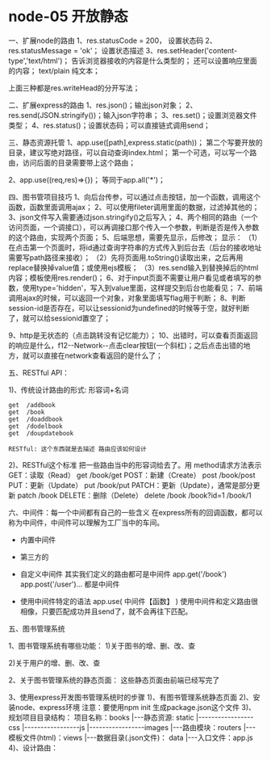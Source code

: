 # node-05 开放静态
一、扩展node的路由
1、res.statusCode = 200，    设置状态码
2、res.statusMessage = 'ok'；  设置状态描述
3、res.setHeader('content-type','text/html')； 
    告诉浏览器接收的内容是什么类型的；
    还可以设置响应里面的内容；
    text/plain  纯文本；

上面三种都是res.writeHead的分开写法；


二、扩展express的路由
1、res.json()；输出json对象；
2、res.send(JSON.stringify())；输入json字符串；
3、res.set()；设置浏览器文件类型；
4、res.status()；设置状态码；可以直接链式调用send；


三、静态资源托管
1、app.use([path],express.static(path))；
第二个写要开放的目录，建议写绝对路径，可以自动查询index.html；
第一个可选，可以写一个路由，访问后面的目录需要带上这个路由；

2、app.use((req,res)=>{})；        等同于app.all('*')；


四、图书管项目技巧
1、向后台传参，可以通过点击按钮，加一个函数，调用这个函数，函数里面调用ajax；
2、可以使用fileter调用里面的数据，过滤掉其他的；
3、json文件写入需要通过json.stringify()之后写入；
4、两个相同的路由（一个访问页面，一个调接口），可以再调接口那个传入一个参数，判断是否是传入参数的这个路由，实现两个页面；
5、后端思想，需要先显示，后修改；
显示：
（1）在点击第一个页面时，将id通过查询字符串的方式传入到后台去（后台的接收地址需要写path路径来接收）；
（2）先将页面用.toString()读取出来，之后再用replace替换掉value值；或使用ejs模板；
（3）res.send输入到替换掉后的html内容；模板使用res.render()；
6、对于input页面不需要让用户看见或者填写的参数，使用type='hidden'，写入到value里面，这样提交到后台也能看见；
7、前端调用ajax的时候，可以返回一个对象，对象里面填写flag用于判断；
8、判断session-id是否存在，可以让sessionid为undefined的时候等于空，就好判断了，就可以给sessionid置空了；

9、http是无状态的（点击跳转没有记忆能力）；
10、出错时，可以查看页面返回的响应是什么，f12--Network--点击clear按钮(一个斜杠)；之后点击出错的地方，就可以直接在network查看返回的是什么了；



五、RESTful API：

  1)、传统设计路由的形式:
    形容词+名词

    get  /addbook
    get  /book
    get  /doaddbook
    get  /dodelbook
    get  /doupdatebook

    RESTful: 这个东西就是去描述 路由应该如何设计

  2)、RESTful这个标准 把一些路由当中的形容词给去了。用 method请求方法表示
    GET：读取（Read）
        get  /book/get
    POST：新建（Create）
        post /book/post
    PUT：更新（Update）
        put  /book/put
    PATCH：更新（Update），通常是部分更新
        patch /book
    DELETE：删除（Delete）
        delete /book
               /book?id=1
               /book/1  


六、中间件：每一个中间都有自己的一些含义
在express所有的回调函数，都可以称为中间件，中间件可以理解为工厂当中的车间。
- 内置中间件
- 第三方的
- 自定义中间件
    其实我们定义的路由都可是中间件
    app.get('/book')  app.post('/user')... 都是中间件

- 使用中间件特定的语法
    app.use( 中间件【函数】 )
    使用中间件和定义路由很相像，只要匹配成功并且send了，就不会再往下匹配。    




五、图书管理系统

1、图书管理系统有哪些功能：
   1)关于图书的增、删、改、查

   2)关于用户的增、删、改、查


2、关于图书管理系统的静态页面：
   这些静态页面由前端已经写完了


3、使用express开发图书管理系统时的步骤
   1)、有图书管理系统静态页面
   2)、安装node、express环境
       注意：要使用npm init 生成package.json这个文件
   3)、规划项目目录结构：
      项目名称：books
                  |---静态资源: static
                  |-----------------css
                  |-----------------js
                  |-----------------images
                  |---路由模块：routers
                  |---模板文件(html)：views
                  |---数据目录(.json文件)： data
                  |---入口文件：app.js
    4)、设计路由：


